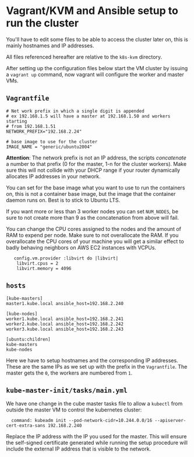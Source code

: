 # Vagrant/KVM and Ansible setup to run the cluster

You'll have to edit some files to be able to access the cluster later on, this
is mainly hostnames and IP addresses.

All files referenced hereafter are relative to the `k8s-kvm` directory.

After setting up the configuration files below start the VM cluster by issuing
a `vagrant up` command, now vagrant will configure the worker and master VMs.

## `Vagrantfile`

```
# Net work prefix in which a single digit is appended
# ex 192.168.1.5 will have a master at 192.168.1.50 and workers starting
# from 192.168.1.51
NETWORK_PREFIX="192.168.2.24"

# base image to use for the cluster
IMAGE_NAME = "generic/ubuntu2004"
```

**Attention**: The network prefix is not an IP address, the scripts
_concatenate_ a number to that prefix (0 for the master, 1-n for the cluster
workers). Make sure this will not collide with your DHCP range if your router
dynamically allocates IP addresses in your network.

You can set for the base image what you want to use to run the containers on,
this is not a container base image, but the image that the container daemon runs
on. Best is to stick to Ubuntu LTS.

If you want more or less than 3 worker nodes you can set `NUM_NODES`, be sure
to not create more than 9 as the concatenation from above will fail.

You can change the CPU cores assigned to the nodes and the amount of RAM to
expend per node. Make sure to not overallocate the RAM. If you overallocate the
CPU cores of your machine you will get a similar effect to badly behaving
neighbors on AWS EC2 instances with VCPUs.

```
   config.vm.provider :libvirt do |libvirt|
    libvirt.cpus = 2
    libvirt.memory = 4096
```

## `hosts`

```
[kube-masters]
master1.kube.local ansible_host=192.168.2.240

[kube-nodes]
worker1.kube.local ansible_host=192.168.2.241
worker2.kube.local ansible_host=192.168.2.242
worker3.kube.local ansible_host=192.168.2.243

[ubuntu:children]
kube-masters
kube-nodes
```

Here we have to setup hostnames and the corresponding IP addresses. These are
the same IPs as we set up with the prefix in the `Vagrantfile`. The master gets
the `0`, the workers are numbered from `1`.

## `kube-master-init/tasks/main.yml`

We have one change in the cube master tasks file to allow a `kubectl` from
outside the master VM to control the kubernetes cluster:

```
  command: kubeadm init --pod-network-cidr=10.244.0.0/16 --apiserver-cert-extra-sans 192.168.2.240
```

Replace the IP address with the IP you used for the master. This will ensure the
self-signed certificate generated while running the setup procedure will include
the external IP address that is visible to the network.
